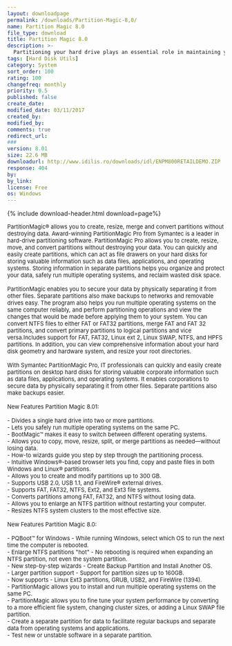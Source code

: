 ```yaml
---
layout: downloadpage
permalink: /downloads/Partition-Magic-8,0/
name: Partition Magic 8.0
file_type: download
title: Partition Magic 8.0
description: >-
  Partitioning your hard drive plays an essential role in maintaining your computer—preventing conflicts, protecting data, improving efficiency, and increasing performance.
tags: [Hard Disk Utils]
category: System
sort_order: 100
rating: 100
changefreq: monthly
priority: 0.5
published: false
create_date:
modified_date: 03/11/2017
created_by:
modified_by:
comments: true
redirect_url:
###
version: 8.01
size: 22.6 MB
downloadurl: http://www.idilis.ro/downloads/idl/ENPM800RETAILDEMO.ZIP
response: 404
by:
by_link:
license: Free
os: Windows
---
```


{% include download-header.html download=page%}

<p style="fix-download-text !important">
<p><font size="2">PartitionMagic® allows you to create, resize, merge and convert partitions without destroying data. Award-winning PartitionMagic Pro from Symantec is a leader in hard-drive partitioning software. PartitionMagic Pro allows you to create, resize, move, and convert partitions without destroying your data. You can quickly and easily create partitions, which can act as file drawers on your hard disks for storing valuable information such as data files, applications, and operating systems. Storing information in separate partitions helps you organize and protect your data, safely run multiple operating systems, and reclaim wasted disk space. <br />
<br />
PartitionMagic enables you to secure your data by physically separating it from other files. Separate partitions also make backups to networks and removable drives easy. The program also helps you run multiple operating systems on the same computer reliably, and perform partitioning operations and view the changes that would be made before applying them to your system. You can convert NTFS files to either FAT or FAT32 partitions, merge FAT and FAT 32 partitions, and convert primary partitions to logical partitions and vice versa.Includes support for FAT, FAT32, Linux ext 2, Linux SWAP, NTFS, and HPFS partitions. In addition, you can view comprehensive information about your hard disk geometry and hardware system, and resize your root directories. <br />
<br />
With Symantec PartitionMagic Pro, IT professionals can quickly and easily create partitions on desktop hard disks for storing valuable corporate information such as data files, applications, and operating systems. It enables corporations to secure data by physically separating it from other files. Separate partitions also make backups easier. <br />
<br />
New Features Partition Magic 8.01: <br />
<br />
- Divides a single hard drive into two or more partitions. <br />
- Lets you safely run multiple operating systems on the same PC. <br />
- BootMagic™ makes it easy to switch between different operating systems. <br />
- Allows you to copy, move, resize, split, or merge partitions as needed—without losing data. <br />
- How-to wizards guide you step by step through the partitioning process. <br />
- Intuitive Windows®-based browser lets you find, copy and paste files in both Windows and Linux® partitions. <br />
- Allows you to create and modify partitions up to 300 GB. <br />
- Supports USB 2.0, USB 1.1, and FireWire® external drives. <br />
- Supports FAT, FAT32, NTFS, Ext2, and Ext3 file systems. <br />
- Converts partitions among FAT, FAT32, and NTFS without losing data. <br />
- Allows you to enlarge an NTFS partition without restarting your computer. <br />
- Resizes NTFS system clusters to the most effective size. <br />
<br />
New Features Partition Magic 8.0: <br />
<br />
- PQBoot™ for Windows - While running Windows, select which OS to run the next time the computer is rebooted. <br />
- Enlarge NTFS partitions "hot" - No rebooting is required when expanding an NTFS partition, not even the system partition. <br />
- New step-by-step wizards - Create Backup Partition and Install Another OS. <br />
- Larger partition support - Support for partition sizes up to 160GB. <br />
- Now supports - Linux Ext3 partitions, GRUB, USB2, and FireWire (1394). <br />
- PartitionMagic allows you to install and run multiple operating systems on the same PC. <br />
- PartitionMagic allows you to fine tune your system performance by converting to a more efficient file system, changing cluster sizes, or adding a Linux SWAP file partition. <br />
- Create a separate partition for data to facilitate regular backups and separate data from operating systems and applications. <br />
- Test new or unstable software in a separate partition. <br />
</font></p></p>
